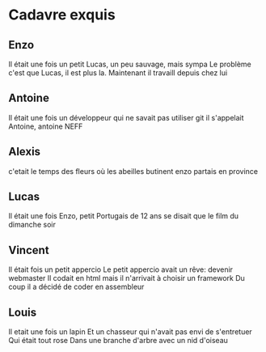 # Cadavre exquis

## Enzo
Il était une fois un petit Lucas, un peu sauvage, mais sympa
Le problème c'est que Lucas, il est plus la.
Maintenant il travaill depuis chez lui

## Antoine
Il était une fois un développeur
qui ne savait pas utiliser git
il s'appelait Antoine, antoine NEFF

## Alexis
c'etait le temps des fleurs où
les abeilles butinent
enzo partais en province

## Lucas
Il était une fois Enzo, petit Portugais de 12 ans
se disait que le film du dimanche soir

## Vincent
Il était fois un petit appercio
Le petit appercio avait un rêve: devenir webmaster
Il codait en html mais il n'arrivait à choisir un framework
Du coup il a décidé de coder en assembleur

## Louis
Il etait une fois un lapin
Et un chasseur qui n'avait pas envi de s'entretuer
Qui était tout rose
Dans une branche d'arbre
avec un nid d'oiseau
